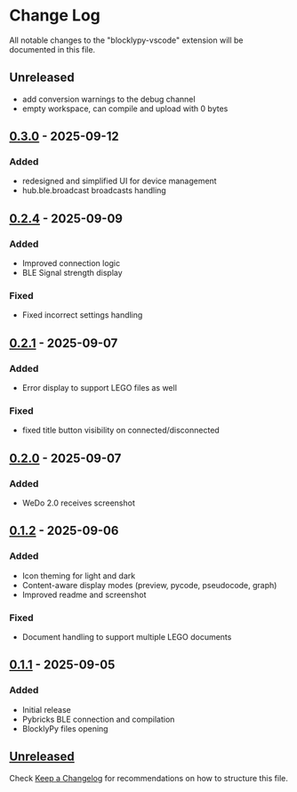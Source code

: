 # Change Log

All notable changes to the "blocklypy-vscode" extension will be documented in this file.

## Unreleased

- add conversion warnings to the debug channel
- empty workspace, can compile and upload with 0 bytes

## [0.3.0]() - 2025-09-12

### Added

- redesigned and simplified UI for device management
- hub.ble.broadcast broadcasts handling

## [0.2.4]() - 2025-09-09

### Added

- Improved connection logic
- BLE Signal strength display

### Fixed

- Fixed incorrect settings handling

## [0.2.1]() - 2025-09-07

### Added

- Error display to support LEGO files as well

### Fixed

- fixed title button visibility on connected/disconnected

## [0.2.0]() - 2025-09-07

### Added

- WeDo 2.0 receives screenshot

## [0.1.2]() - 2025-09-06

### Added

- Icon theming for light and dark
- Content-aware display modes (preview, pycode, pseudocode, graph)
- Improved readme and screenshot

### Fixed

- Document handling to support multiple LEGO documents

## [0.1.1]() - 2025-09-05

### Added

- Initial release
- Pybricks BLE connection and compilation
- BlocklyPy files opening

## [Unreleased]()

Check [Keep a Changelog](http://keepachangelog.com/) for recommendations on how to structure this file.
